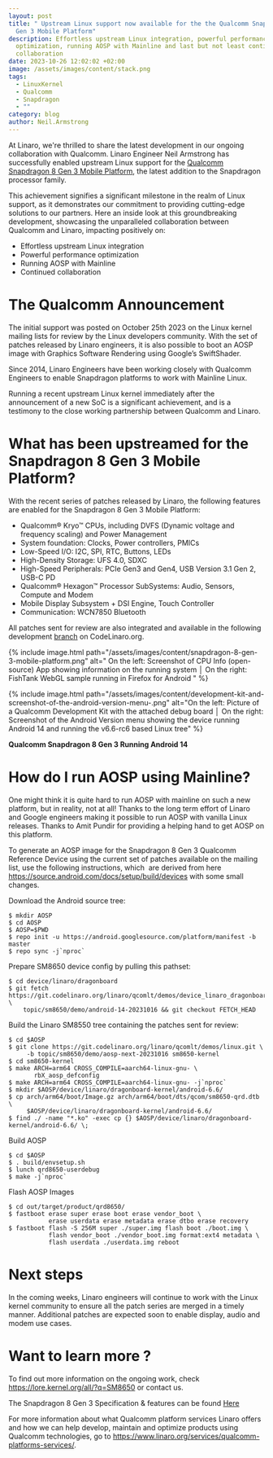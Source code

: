 ```yaml
---
layout: post
title: " Upstream Linux support now available for the the Qualcomm Snapdragon 8
  Gen 3 Mobile Platform"
description: Effortless upstream Linux integration, powerful performance
  optimization, running AOSP with Mainline and last but not least continued
  collaboration
date: 2023-10-26 12:02:02 +02:00
image: /assets/images/content/stack.png
tags:
  - LinuxKernel
  - Qualcomm
  - Snapdragon
  - ""
category: blog
author: Neil.Armstrong
---
```

At Linaro, we're thrilled to share the latest development in our ongoing collaboration with Qualcomm. Linaro Engineer Neil Armstrong has successfully enabled upstream Linux support for the [Qualcomm Snapdragon 8 Gen 3 Mobile Platform](https://www.qualcomm.com/products/mobile/snapdragon/smartphones/snapdragon-8-series-mobile-platforms/snapdragon-8-gen-3-mobile-platform), the latest addition to the Snapdragon processor family.

This achievement signifies a significant milestone in the realm of Linux support, as it demonstrates our commitment to providing cutting-edge solutions to our partners. Here an inside look at this groundbreaking development, showcasing the unparalleled collaboration between Qualcomm and Linaro, impacting positively on:

* Effortless upstream Linux integration
* Powerful performance optimization
* Running AOSP with Mainline
* Continued collaboration 

# The Qualcomm Announcement

The initial support was posted on October 25th 2023 on the Linux kernel mailing lists for review by the Linux developers community. With the set of patches released by Linaro engineers, it is also possible to boot an AOSP image with Graphics Software Rendering using Google’s SwiftShader.

Since 2014, Linaro Engineers have been working closely with Qualcomm Engineers to enable Snapdragon platforms to work with Mainline Linux.

Running a recent upstream Linux kernel immediately after the announcement of a new SoC is a significant achievement, and is a testimony to the close working partnership between Qualcomm and Linaro.

# What has been upstreamed for the Snapdragon 8 Gen 3 Mobile Platform?

With the recent series of patches released by Linaro, the following features are enabled for the Snapdragon 8 Gen 3 Mobile Platform:

* Qualcomm® Kryo™ CPUs, including DVFS (Dynamic voltage and frequency scaling) and Power Management
* System foundation: Clocks, Power controllers, PMICs
* Low-Speed I/O: I2C, SPI, RTC, Buttons, LEDs
* High-Density Storage: UFS 4.0, SDXC
* High-Speed Peripherals: PCIe Gen3 and Gen4, USB Version 3.1 Gen 2, USB-C PD
* Qualcomm® Hexagon™ Processor SubSystems: Audio, Sensors, Compute and Modem
* Mobile Display Subsystem + DSI Engine, Touch Controller
* Communication: WCN7850 Bluetooth

All patches sent for review are also integrated and available in the following development [branch](https://git.codelinaro.org/linaro/qcomlt/demos/linux/-/tree/topic/sm8650/demo/aosp-next-20231016) on CodeLinaro.org.

{% include image.html path="/assets/images/content/snapdragon-8-gen-3-mobile-platform.png" alt=" On the left: Screenshot of CPU Info (open-source) App showing information on the running system │ On the right: FishTank WebGL sample running in Firefox for Android " %}

{% include image.html path="/assets/images/content/development-kit-and-screenshot-of-the-android-version-menu-.png" alt="On the left: Picture of a Qualcomm Development Kit with the attached debug board │ On the right: Screenshot of the Android Version menu showing the device running Android 14 and running the v6.6-rc6 based Linux tree" %}

**Qualcomm Snapdragon 8 Gen 3 Running Android 14**

# How do I run AOSP using Mainline?

One might think it is quite hard to run AOSP with mainline on such a new platform, but in reality, not at all! Thanks to the long term effort of Linaro and Google engineers making it possible to run AOSP with vanilla Linux releases. Thanks to Amit Pundir for providing a helping hand to get AOSP on this platform.

To generate an AOSP image for the Snapdragon 8 Gen 3 Qualcomm Reference Device using the current set of patches available on the mailing list, use the following instructions, which  are derived from here <https://source.android.com/docs/setup/build/devices> with some small changes.

Download the Android source tree:

```
$ mkdir AOSP
$ cd AOSP
$ AOSP=$PWD
$ repo init -u https://android.googlesource.com/platform/manifest -b master
$ repo sync -j`nproc`
```

Prepare SM8650 device config by pulling this pathset:

```
$ cd device/linaro/dragonboard
$ git fetch https://git.codelinaro.org/linaro/qcomlt/demos/device_linaro_dragonboard.git \
	topic/sm8650/demo/android-14-20231016 && git checkout FETCH_HEAD
```

Build the Linaro SM8550 tree containing the patches sent for review:

```
$ cd $AOSP
$ git clone https://git.codelinaro.org/linaro/qcomlt/demos/linux.git \
	 -b topic/sm8650/demo/aosp-next-20231016 sm8650-kernel
$ cd sm8650-kernel
$ make ARCH=arm64 CROSS_COMPILE=aarch64-linux-gnu- \
       rbX_aosp_defconfig
$ make ARCH=arm64 CROSS_COMPILE=aarch64-linux-gnu- -j`nproc`
$ mkdir $AOSP/device/linaro/dragonboard-kernel/android-6.6/
$ cp arch/arm64/boot/Image.gz arch/arm64/boot/dts/qcom/sm8650-qrd.dtb \
	 $AOSP/device/linaro/dragonboard-kernel/android-6.6/
$ find ./ -name "*.ko" -exec cp {} $AOSP/device/linaro/dragonboard-kernel/android-6.6/ \;
```

Build AOSP

```
$ cd $AOSP
$ . build/envsetup.sh
$ lunch qrd8650-userdebug
$ make -j`nproc`
```

Flash AOSP Images

```
$ cd out/target/product/qrd8650/
$ fastboot erase super erase boot erase vendor_boot \
           erase userdata erase metadata erase dtbo erase recovery
$ fastboot flash -S 256M super ./super.img flash boot ./boot.img \ 
           flash vendor_boot ./vendor_boot.img format:ext4 metadata \
           flash userdata ./userdata.img reboot
```

# Next steps

In the coming weeks, Linaro engineers will continue to work with the Linux kernel community to ensure all the patch series are merged in a timely manner. Additional patches are expected soon to enable display, audio and modem use cases.

# Want to learn more ?

To find out more information on the ongoing work, check  <https://lore.kernel.org/all/?q=SM8650> or contact us.

The Snapdragon 8 Gen 3 Specification & features can be found [Here](https://www.qualcomm.com/content/dam/qcomm-martech/dm-assets/images/company/news-media/media-center/press-kits/snapdragon-summit-2023/documents/Snapdragon8Gen3_%20ProductBrief.pdf) 

For more information about what Qualcomm platform services Linaro offers and how we can help develop, maintain and optimize products using Qualcomm technologies, go to <https://www.linaro.org/services/qualcomm-platforms-services/>.